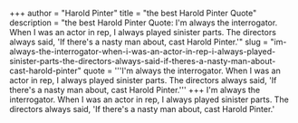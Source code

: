 +++
author = "Harold Pinter"
title = "the best Harold Pinter Quote"
description = "the best Harold Pinter Quote: I'm always the interrogator. When I was an actor in rep, I always played sinister parts. The directors always said, 'If there's a nasty man about, cast Harold Pinter.'"
slug = "im-always-the-interrogator-when-i-was-an-actor-in-rep-i-always-played-sinister-parts-the-directors-always-said-if-theres-a-nasty-man-about-cast-harold-pinter"
quote = '''I'm always the interrogator. When I was an actor in rep, I always played sinister parts. The directors always said, 'If there's a nasty man about, cast Harold Pinter.'''
+++
I'm always the interrogator. When I was an actor in rep, I always played sinister parts. The directors always said, 'If there's a nasty man about, cast Harold Pinter.'

